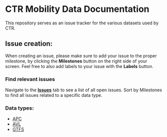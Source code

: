 # CTR Mobility Data Documentation
This repository serves as an issue tracker for the various datasets used by CTR.

## Issue creation:
When creating an issue, please make sure to add your issue to the proper milestone, by clicking the **Milestones** button on the right side of your screen. Feel free to also add labels to your issue with the **Labels** button.

### Find relevant issues
Navigate to the [**Issues**](https://github.com/ut-ctr-nmc/CTR-Mobility-Data-Documentation/issues) tab to see a list of all open issues. Sort by Milestones to find all issues related to a specific data type. 

### Data types:
  - [APC](./transit_apc.md)
  - [AVL](./transit_avl.md)
  - [GTFS](./transit_gtfs.md)
  
